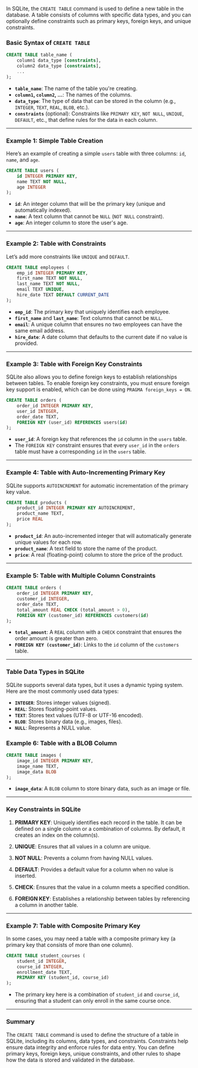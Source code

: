 In SQLite, the `CREATE TABLE` command is used to define a new table in the database. A table consists of columns with specific data types, and you can optionally define constraints such as primary keys, foreign keys, and unique constraints.

### Basic Syntax of `CREATE TABLE`

```sql
CREATE TABLE table_name (
    column1 data_type [constraints],
    column2 data_type [constraints],
    ...
);
```

- **`table_name`**: The name of the table you're creating.
- **`column1`, `column2`, ...**: The names of the columns.
- **`data_type`**: The type of data that can be stored in the column (e.g., `INTEGER`, `TEXT`, `REAL`, `BLOB`, etc.).
- **`constraints`** (optional): Constraints like `PRIMARY KEY`, `NOT NULL`, `UNIQUE`, `DEFAULT`, etc., that define rules for the data in each column.

---

### Example 1: Simple Table Creation

Here’s an example of creating a simple `users` table with three columns: `id`, `name`, and `age`.

```sql
CREATE TABLE users (
    id INTEGER PRIMARY KEY,
    name TEXT NOT NULL,
    age INTEGER
);
```

- **`id`**: An integer column that will be the primary key (unique and automatically indexed).
- **`name`**: A text column that cannot be `NULL` (`NOT NULL` constraint).
- **`age`**: An integer column to store the user's age.

---

### Example 2: Table with Constraints

Let’s add more constraints like `UNIQUE` and `DEFAULT`.

```sql
CREATE TABLE employees (
    emp_id INTEGER PRIMARY KEY,
    first_name TEXT NOT NULL,
    last_name TEXT NOT NULL,
    email TEXT UNIQUE,
    hire_date TEXT DEFAULT CURRENT_DATE
);
```

- **`emp_id`**: The primary key that uniquely identifies each employee.
- **`first_name`** and **`last_name`**: Text columns that cannot be `NULL`.
- **`email`**: A unique column that ensures no two employees can have the same email address.
- **`hire_date`**: A date column that defaults to the current date if no value is provided.

---

### Example 3: Table with Foreign Key Constraints

SQLite also allows you to define foreign keys to establish relationships between tables. To enable foreign key constraints, you must ensure foreign key support is enabled, which can be done using `PRAGMA foreign_keys = ON`.

```sql
CREATE TABLE orders (
    order_id INTEGER PRIMARY KEY,
    user_id INTEGER,
    order_date TEXT,
    FOREIGN KEY (user_id) REFERENCES users(id)
);
```

- **`user_id`**: A foreign key that references the `id` column in the `users` table.
- The `FOREIGN KEY` constraint ensures that every `user_id` in the `orders` table must have a corresponding `id` in the `users` table.

---

### Example 4: Table with Auto-Incrementing Primary Key

SQLite supports `AUTOINCREMENT` for automatic incrementation of the primary key value.

```sql
CREATE TABLE products (
    product_id INTEGER PRIMARY KEY AUTOINCREMENT,
    product_name TEXT,
    price REAL
);
```

- **`product_id`**: An auto-incremented integer that will automatically generate unique values for each row.
- **`product_name`**: A text field to store the name of the product.
- **`price`**: A real (floating-point) column to store the price of the product.

---

### Example 5: Table with Multiple Column Constraints

```sql
CREATE TABLE orders (
    order_id INTEGER PRIMARY KEY,
    customer_id INTEGER,
    order_date TEXT,
    total_amount REAL CHECK (total_amount > 0),
    FOREIGN KEY (customer_id) REFERENCES customers(id)
);
```

- **`total_amount`**: A `REAL` column with a `CHECK` constraint that ensures the order amount is greater than zero.
- **`FOREIGN KEY (customer_id)`**: Links to the `id` column of the `customers` table.

---

### Table Data Types in SQLite

SQLite supports several data types, but it uses a dynamic typing system. Here are the most commonly used data types:

- **`INTEGER`**: Stores integer values (signed).
- **`REAL`**: Stores floating-point values.
- **`TEXT`**: Stores text values (UTF-8 or UTF-16 encoded).
- **`BLOB`**: Stores binary data (e.g., images, files).
- **`NULL`**: Represents a NULL value.

### Example 6: Table with a BLOB Column

```sql
CREATE TABLE images (
    image_id INTEGER PRIMARY KEY,
    image_name TEXT,
    image_data BLOB
);
```

- **`image_data`**: A `BLOB` column to store binary data, such as an image or file.

---

### Key Constraints in SQLite

1. **PRIMARY KEY**: Uniquely identifies each record in the table. It can be defined on a single column or a combination of columns. By default, it creates an index on the column(s).
   
2. **UNIQUE**: Ensures that all values in a column are unique.
   
3. **NOT NULL**: Prevents a column from having NULL values.

4. **DEFAULT**: Provides a default value for a column when no value is inserted.

5. **CHECK**: Ensures that the value in a column meets a specified condition.

6. **FOREIGN KEY**: Establishes a relationship between tables by referencing a column in another table.

---

### Example 7: Table with Composite Primary Key

In some cases, you may need a table with a composite primary key (a primary key that consists of more than one column).

```sql
CREATE TABLE student_courses (
    student_id INTEGER,
    course_id INTEGER,
    enrollment_date TEXT,
    PRIMARY KEY (student_id, course_id)
);
```

- The primary key here is a combination of `student_id` and `course_id`, ensuring that a student can only enroll in the same course once.

---

### Summary

The `CREATE TABLE` command is used to define the structure of a table in SQLite, including its columns, data types, and constraints. Constraints help ensure data integrity and enforce rules for data entry. You can define primary keys, foreign keys, unique constraints, and other rules to shape how the data is stored and validated in the database.
